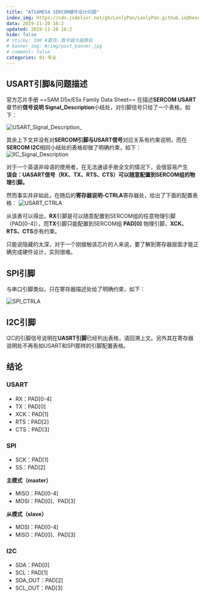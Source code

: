 ```yaml
---
title: "ATSAME54 SERCOM硬件设计问题"
index_img: https://cdn.jsdelivr.net/gh/LonlyPan/LonlyPan.github.io@hexo_source/hexo_images/ATSAME54_SERCOM硬件设计问题/ATSAME54.png
data: 2019-11-20 16:2
updated: 2019-11-20 16:2
hide: false
# sticky: 100 #置顶，数字越大越靠前
# banner_img: #/img/post_banner.jpg
# comment: false
categories: 01-专业
---
```


## USART引脚&问题描述

官方芯片手册 ==SAM D5x/E5x Family Data Sheet== 在描述**SERCOM  USART**章节的**信号说明 Signal_Description**小结处，对引脚信号只给了一个表格，如下：

![USART_Signal_Description_](https://cdn.jsdelivr.net/gh/LonlyPan/LonlyPan.github.io@hexo_source/hexo_images/ATSAME54_SERCOM硬件设计问题/USART_Signal_Description_.png)
<!--more-->
其余上下文并没有对**SERCOM引脚与USART信号**对应关系有约束说明，而在**SERCOM I2C**相同小结处的表格却做了明确约束，如下：
![IIC_Signal_Description](https://cdn.jsdelivr.net/gh/LonlyPan/LonlyPan.github.io@hexo_source/hexo_images/ATSAME54_SERCOM硬件设计问题/IIC_Signal_Description.png)


对于一个英语非母语的使用者，在无法通读手册全文的情况下，会很容易产生  
**误会：UASART信号（RX、TX、RTS、CTS）可以随意配置到SERCOM组的物理引脚。**

然而事实并非如此，在随后的**寄存器说明-CTRLA**寄存器处，给出了下面的配置表格：
![USART_CTRLA](https://cdn.jsdelivr.net/gh/LonlyPan/LonlyPan.github.io@hexo_source/hexo_images/ATSAME54_SERCOM硬件设计问题/USART_CTRLA.png)


从该表可以得出，**RX**引脚是可以随意配置到SERCOM组的任意物理引脚（PAD[0-4]），而**TX**引脚只能配置到SERCOM组 **PAD[0]** 物理引脚，**XCK、RTS、CTS**亦有约束。

只能说隐藏的太深，对于一个刚接触该芯片的人来说，要了解到寄存器层面才能正确完成硬件设计，实则很难。

## SPI引脚

与串口引脚类似，只在寄存器描述处给了明确约束，如下：

![SPI_CTRLA](https://cdn.jsdelivr.net/gh/LonlyPan/LonlyPan.github.io@hexo_source/hexo_images/ATSAME54_SERCOM硬件设计问题/SPI_CTRLA.png)
## I2C引脚

I2C的引脚信号说明在**UASRT引脚**已经列出表格，请回溯上文。另外其在寄存器说明处不再有如USART和SPI那样的引脚配置表格。

## 结论

### USART 

 - RX：PAD[0-4]
 - TX：PAD[0]
 - XCK：PAD[1]
 - RTS：PAD[2]
 - CTS：PAD[3]

### SPI

- SCK：PAD[1]
- SS：PAD[2]
 
**主模式（master）**
 - MISO：PAD[0-4]
 - MOSI：PAD[0]、PAD[3]
 
**从模式（slave）**
 - MOSI：PAD[0-4]
 - MISO：PAD[0]、PAD[3]

### I2C

 - SDA：PAD[0]
 - SCL：PAD[1]
 - SDA_OUT：PAD[2]
 - SCL_OUT：PAD[3]


